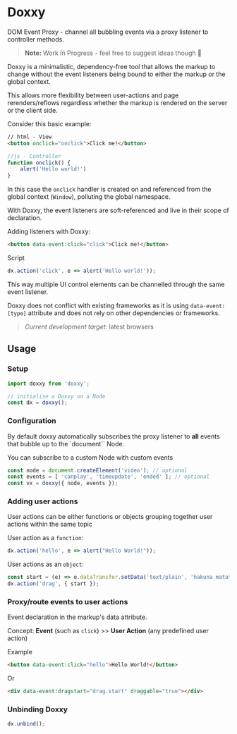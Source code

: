 Doxxy
===

DOM Event Proxy - channel all bubbling events via a proxy listener to controller methods.

> **Note:** Work In Progress - feel free to suggest ideas though :information_desk_person:

Doxxy is a minimalistic, dependency-free tool that allows the markup to change without the event listeners being bound to either the markup or the global context.

This allows more flexibility between user-actions and page rerenders/reflows regardless whether the markup is rendered on the server or the client side.

Consider this basic example:
```html
// html - View
<button onclick="onclick">Click me!</button>
```

```js
//js - Controller
function onclick() {
    alert('Hello world!')
}
```
In this case the `onclick` handler is created on and referenced from the global context (`Window`), polluting the global namespace.

With Doxxy, the event listeners are soft-referenced and live in their scope of declaration.

Adding listeners with Doxxy:
```html
<button data-event:click="click">Click me!</button>
```
Script

```js
dx.action('click', e => alert('Hello world!'));
```

This way multiple UI control elements can be channelled through the same event listener.

Doxxy does not conflict with existing frameworks as it is using `data-event:[type]` attribute and does not rely on other dependencies or frameworks.

> *Current development target:* latest browsers

Usage
---

### Setup

```js
import doxxy from 'doxxy';

// initialise a Doxxy on a Node
const dx = doxxy();
```

### Configuration

By default doxxy automatically subscribes the proxy listener to **all** events that bubble up to the `document`` Node.

You can subscribe to a custom Node with custom events

```js
const node = document.createElement('video'); // optional
const events = [ 'canplay', 'timeupdate', 'ended' ]; // optional
const vx = doxxy({ node, events });
```

### Adding user actions

User actions can be either functions or objects grouping together user actions within the same topic

User action as a `function`:

```js
dx.action('hello', e => alert("Hello World!"));
```

User actions as an `object`:

```js
const start = (e) => e.dataTransfer.setData('text/plain', 'hakuna matata');
dx.action('drag', { start });
```

### Proxy/route events to user actions 

Event declaration in the markup's data attribute.

Concept: __Event__ (such as `click`) >> __User Action__ (any predefined user action)

Example

```html
<button data-event:click="hello">Hello World!</button>
```

Or

```html
<div data-event:dragstart="drag.start" draggable="true"></div>
```

### Unbinding Doxxy

```js
dx.unbind();
```
